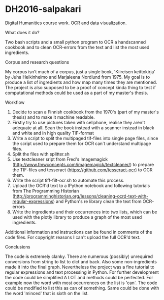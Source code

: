 # DH2016-salpakari

Digital Humanities course work. OCR and data visualization.

What does it do?

Two bash scripts and a small python program to OCR a handscanned cookbook and to clean OCR-errors from the text and list the most used ingredients.

Corpus and research questions

My corpus isn't much of a corpus, just a single book, 'Kiireisen keittokirja' by Juha Heikinheimo and Marjaleena Nordlund from 1975. My goal is to produce a list of ingredients and how map many times they are mentioned. The project is also supposed to be a proof of concept kinda thing to test if computational methods could be used as a part of my master's thesis.

Workflow

1. Decide to scan a Finnish cookbook from the 1970's (part of my master's thesis) and to make it machine readable.
2. Firstly try to use pictures taken with cellphone, realise they aren't adequate at all. Scan the book instead with a scanner instead in black and white and in high quality TIF-format
3. Write a script to split the multipaged tif-files into single page files, since the script used to prepare them for OCR can't understand multipage files.
4. Split the files with splitter.sh
5. Use textcleaner sript from Fred's Imagemagick (http://www.fmwconcepts.com/imagemagick/textcleaner/) to prepare the TIF-files and tesseract (https://github.com/tesseract-ocr) to OCR them.
6. Write the script tiff-filt-ocr.sh to automate this process.
7. Upload the OCR'd text to a IPython notebook and following tutorials from The Programming Historian (http://programminghistorian.org/lessons/cleaning-ocrd-text-with-regular-expressions) and Python's re library clean the text from OCR-errors
8. Write the ingredients and their occurrences into two lists, which can be used with the plotly library to produce a graph of the most used ingredients.

Additional information and instructions can be found in comments of the code files.
For copyright reasons I can't upload the full OCR'd text.

Conclusions

The code is extremely clanky. There are numerous (possibly) unrequired conversions from string to list to dict and back. Also some non-ingredients made it into the final graph. Nevertheless the project was a fine tutorial to regular expressions and text processing in Python. For further development the code could be simplified A LOT and methods could be perfected. For example now the word with most occurrences on the list is 'can'. The code could be modified to list this as can of something. Same could be done with the word 'minced' that is sixth on the list.
